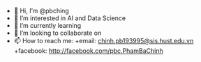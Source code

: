 - 👋 Hi, I’m @pbching
- 👀 I’m interested in AI and Data Science
- 🌱 I’m currently learning
- 💞️ I’m looking to collaborate on
- 📫 How to reach me:
    +email: chinh.pb193995@sis.hust.edu.vn
    +facebook: http://facebook.com/pbc.PhamBaChinh

<!---
pbching/pbching is a ✨ special ✨ repository because its `README.md` (this file) appears on your GitHub profile.
You can click the Preview link to take a look at your changes.
--->
